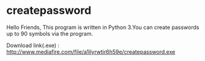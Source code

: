 # createpassword
Hello Friends, This program is written in Python 3.You can create passwords up to 90 symbols via the program.

Download link(.exe) : http://www.mediafire.com/file/a1ilyrwtir6h59e/createpassword.exe
